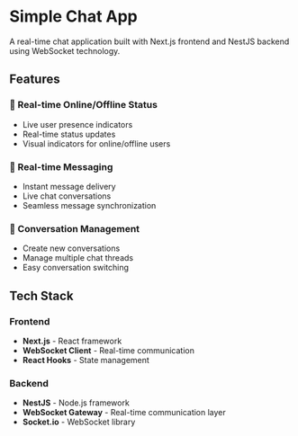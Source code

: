 # Simple Chat App

A real-time chat application built with Next.js frontend and NestJS backend using WebSocket technology.

## Features

### 🔄 Real-time Online/Offline Status

- Live user presence indicators
- Real-time status updates
- Visual indicators for online/offline users

### 💬 Real-time Messaging

- Instant message delivery
- Live chat conversations
- Seamless message synchronization

### 👥 Conversation Management

- Create new conversations
- Manage multiple chat threads
- Easy conversation switching

## Tech Stack

### Frontend

- **Next.js** - React framework
- **WebSocket Client** - Real-time communication
- **React Hooks** - State management

### Backend

- **NestJS** - Node.js framework
- **WebSocket Gateway** - Real-time communication layer
- **Socket.io** - WebSocket library
